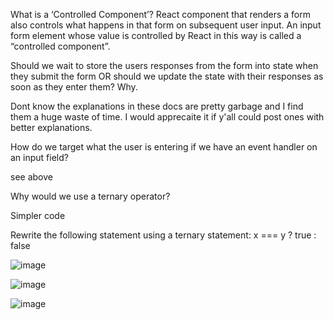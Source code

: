 What is a ‘Controlled Component’?
React component that renders a form also controls what happens in that form on subsequent user input. An input form element whose value is controlled by React in this way is called a “controlled component”.

Should we wait to store the users responses from the form into state when they submit the form OR should we update the state with their
responses as soon as they enter them? Why.

Dont know the explanations in these docs are pretty garbage and I find them  a huge waste of time. 
I would apprecaite it if y'all could post ones with better explanations.  

How do we target what the user is entering if we have an event handler on an input field?

see above



Why would we use a ternary operator?

Simpler code

  
Rewrite the following statement using a ternary statement:
x === y ? true : false

![image](https://user-images.githubusercontent.com/100101108/163587908-6d36085a-33e8-4d1a-a77d-b4d4d58fa642.png)

![image](https://user-images.githubusercontent.com/100101108/163587987-dddaa9a1-6039-47fe-9fd7-2a5429d2220f.png)

![image](https://user-images.githubusercontent.com/100101108/163588091-b8692242-05ef-48ca-8709-6c0652312746.png)


